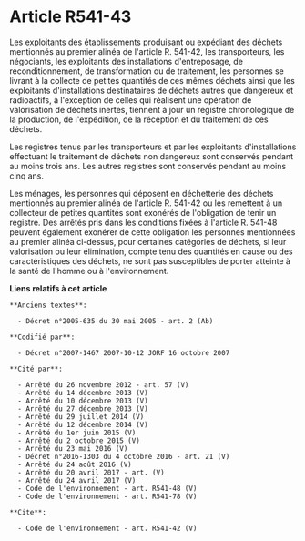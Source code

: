 # Article R541-43

Les exploitants des établissements produisant ou expédiant des déchets mentionnés au premier alinéa de l'article R. 541-42,
les transporteurs, les négociants, les exploitants des installations d'entreposage, de reconditionnement, de transformation
ou de traitement, les personnes se livrant à la collecte de petites quantités de ces mêmes déchets ainsi que les exploitants
d'installations destinataires de déchets autres que dangereux et radioactifs, à l'exception de celles qui réalisent une
opération de valorisation de déchets inertes, tiennent à jour un registre chronologique de la production, de l'expédition, de
la réception et du traitement de ces déchets.

Les registres tenus par les transporteurs et par les exploitants d'installations effectuant le traitement de déchets non
dangereux sont conservés pendant au moins trois ans. Les autres registres sont conservés pendant au moins cinq ans.

Les ménages, les personnes qui déposent en déchetterie des déchets mentionnés au premier alinéa de l'article R. 541-42 ou les
remettent à un collecteur de petites quantités sont exonérés de l'obligation de tenir un registre. Des arrêtés pris dans les
conditions fixées à l'article R. 541-48 peuvent également exonérer de cette obligation les personnes mentionnées au premier
alinéa ci-dessus, pour certaines catégories de déchets, si leur valorisation ou leur élimination, compte tenu des quantités
en cause ou des caractéristiques des déchets, ne sont pas susceptibles de porter atteinte à la santé de l'homme ou à
l'environnement.

**Liens relatifs à cet article**

	**Anciens textes**:

	  - Décret n°2005-635 du 30 mai 2005 - art. 2 (Ab)

	**Codifié par**:

	  - Décret n°2007-1467 2007-10-12 JORF 16 octobre 2007

	**Cité par**:

	  - Arrêté du 26 novembre 2012 - art. 57 (V)
	  - Arrêté du 14 décembre 2013 (V)
	  - Arrêté du 10 décembre 2013 (V)
	  - Arrêté du 27 décembre 2013 (V)
	  - Arrêté du 29 juillet 2014 (V)
	  - Arrêté du 12 décembre 2014 (V)
	  - Arrêté du 1er juin 2015 (V)
	  - Arrêté du 2 octobre 2015 (V)
	  - Arrêté du 23 mai 2016 (V)
	  - Décret n°2016-1303 du 4 octobre 2016 - art. 21 (V)
	  - Arrêté du 24 août 2016 (V)
	  - Arrêté du 20 avril 2017 - art. (V)
	  - Arrêté du 24 avril 2017 (V)
	  - Code de l'environnement - art. R541-48 (V)
	  - Code de l'environnement - art. R541-78 (V)

	**Cite**:

	  - Code de l'environnement - art. R541-42 (V)
